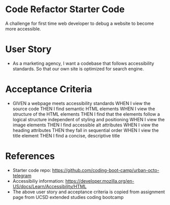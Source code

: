 # Code Refactor Starter Code
A challenge for first time web developer to debug a website to become more accessible.

# User Story
* As a marketing agency, I want a codebase that follows accessibility standards. So that our own site is optimized for search engine.

# Acceptance Criteria
* GIVEN a webpage meets accessibility standards
WHEN I view the source code
THEN I find semantic HTML elements
WHEN I view the structure of the HTML elements
THEN I find that the elements follow a logical structure independent of styling and positioning
WHEN I view the image elements
THEN I find accessible alt attributes
WHEN I view the heading attributes
THEN they fall in sequential order
WHEN I view the title element
THEN I find a concise, descriptive title

# References
* Starter code repo: https://github.com/coding-boot-camp/urban-octo-telegram
* Accessibiliy information: https://developer.mozilla.org/en-US/docs/Learn/Accessibility/HTML
* The above user story and acceptance criteria is copied from assignment page from UCSD extended studies coding bootcamp
